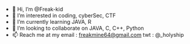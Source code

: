 - 👋 Hi, I’m @Freak-kid
- 👀 I’m interested in coding, cyberSec, CTF
- 🌱 I’m currently learning JAVA, R
- 💞️ I’m looking to collaborate on JAVA, C, C++, Python
- 📫 Reach me at my email : freakmine64@gmail.com twt : @_holyship

<!---
Freak-kid/Freak-kid is a ✨ special ✨ repository because its `README.md` (this file) appears on your GitHub profile.
You can click the Preview link to take a look at your changes.
--->

